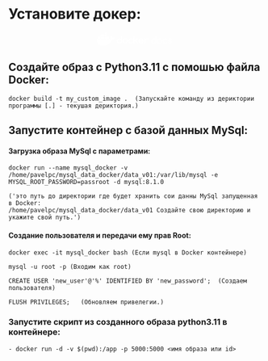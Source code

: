 # Установите докер:
<html>
<body>
    <div align="center">
    <svg width="159" height="28" viewBox="0 0 159 28" xmlns="http://www.w3.org/2000/svg" xmlns:xlink="http://www.w3.org/1999/xlink"><title>docs</title><desc>Created with Sketch.</desc><defs></defs><g id="Blind-whale" stroke="none" stroke-width="1" fill="none" fill-rule="evenodd"><g id="docs" fill="#fff"><path d="M50.1938477 17.4046875C50.1938477 16.9593728 50.1088062 16.5403503 49.9387207 16.1476074 49.7686352 15.7548646 49.5367039 15.4100601 49.2429199 15.1131836 48.9491359 14.8163071 48.6043314 14.5812834 48.2084961 14.4081055 47.8126608 14.2349275 47.3889997 14.1483398 46.9375 14.1483398 46.4798154 14.1483398 46.0530619 14.2349275 45.6572266 14.4081055 45.2613913 14.5812834 44.918133 14.8147609 44.6274414 15.1085449 44.3367498 15.4023289 44.1063648 15.7471334 43.9362793 16.1429688 43.7661938 16.5388041 43.6811523 16.9593728 43.6811523 17.4046875 43.6811523 17.8500022 43.7661938 18.2705709 43.9362793 18.6664063 44.1063648 19.0622416 44.3367498 19.4070461 44.6274414 19.7008301 44.918133 19.9946141 45.2613913 20.2280916 45.6572266 20.4012695 46.0530619 20.5744475 46.4798154 20.6610352 46.9375 20.6610352 47.3889997 20.6610352 47.8126608 20.5744475 48.2084961 20.4012695 48.6043314 20.2280916 48.9491359 19.9930679 49.2429199 19.6961914 49.5367039 19.3993149 49.7686352 19.0545104 49.9387207 18.6617676 50.1088062 18.2690247 50.1938477 17.8500022 50.1938477 17.4046875zM46.9375 12.209375c1.2308004.0 2.3162388.3803673 3.2563477 1.1411133V8.72109375C50.1938477 8.44277205 50.285074 8.21238698 50.4675293 8.02993164 50.6499846 7.8474763 50.8803697 7.75625 51.1586914 7.75625 51.4308282 7.75625 51.6612132 7.8474763 51.8498535 8.02993164 52.0384938 8.21238698 52.1328125 8.44277205 52.1328125 8.72109375V17.4046875c0 1.4472729-.5071564 2.67187-1.5214844 3.6738281C49.5846303 22.0928436 48.3600332 22.6 46.9375 22.6 45.502597 22.6 44.2779999 22.0928436 43.2636719 21.0785156s-1.5214844-2.2389251-1.5214844-3.6738281c0-1.434903.5071564-2.6595001 1.5214844-3.6738281S45.502597 12.209375 46.9375 12.209375zm16.6903125 5.1953125c0 1.4472729-.5071564 2.67187-1.5214844 3.6738281C61.0796303 22.0928436 59.8550332 22.6 58.4325 22.6 56.997597 22.6 55.7729999 22.0928436 54.7586719 21.0785156 53.7443439 20.0641876 53.2371875 18.8395905 53.2371875 17.4046875c0-1.434903.5071564-2.6595001 1.52148440000001-3.6738281C55.7729999 12.7165314 56.997597 12.209375 58.4325 12.209375c1.4225332.0 2.6471303.5071564 3.6738281 1.5214844C62.6134921 14.2380234 62.9923132 14.7977508 63.2428027 15.4100586 63.4932923 16.0223663 63.6216276 16.687236 63.6278125 17.4046875zM58.4325 14.1483398C57.9748154 14.1483398 57.5480619 14.2349275 57.1522266 14.4081055 56.7563913 14.5812834 56.413133 14.8147609 56.1224414 15.1085449 55.8317499 15.4023289 55.6013648 15.7471334 55.4312793 16.1429688 55.2611938 16.5388041 55.1761523 16.9593728 55.1761523 17.4046875 55.1761523 17.8500022 55.2611938 18.2705709 55.4312793 18.6664063 55.6013648 19.0622416 55.8317499 19.4070461 56.1224414 19.7008301 56.413133 19.9946141 56.7563913 20.2280916 57.1522266 20.4012695 57.5480619 20.5744475 57.9748154 20.6610352 58.4325 20.6610352 58.8839997 20.6610352 59.3076608 20.5744475 59.7034961 20.4012695 60.0993314 20.2280916 60.4441359 19.9930679 60.7379199 19.6961914 61.0317039 19.3993149 61.2636352 19.0545104 61.4337207 18.6617676 61.6038062 18.2690247 61.6888477 17.8500022 61.6888477 17.4046875 61.6888477 16.9593728 61.6038062 16.5403503 61.4337207 16.1476074 61.2636352 15.7548646 61.0317039 15.4100601 60.7379199 15.1131836 60.4441359 14.8163071 60.0993314 14.5812834 59.7034961 14.4081055 59.3076608 14.2349275 58.8839997 14.1483398 58.4325 14.1483398zM72.6364844 19.659082C72.9148061 19.659082 73.1451912 19.7503083 73.3276465 19.9327637 73.5101018 20.115219 73.6013281 20.3456041 73.6013281 20.6239258 73.6013281 20.8960626 73.4992784 21.1341787 73.2951758 21.3382813 72.3365121 22.1794313 71.2077799 22.6 69.9089453 22.6 68.4740423 22.6 67.2494452 22.0928436 66.2351172 21.0785156 65.2207892 20.0641876 64.7136328 18.8395905 64.7136328 17.4046875c0-1.434903.5071564-2.6595001 1.52148440000001-3.6738281C67.2494452 12.7165314 68.4740423 12.209375 69.9089453 12.209375c1.30501959999999.0 2.4337518.4205687 3.3862305 1.2617188C73.5178332 13.6690114 73.6291602 13.9133123 73.6291602 14.2040039 73.6291602 14.4823256 73.5379339 14.7142569 73.3554785 14.8998047 73.1730232 15.0853525 72.9426381 15.178125 72.6643164 15.178125 72.4292892 15.178125 72.2190048 15.103907 72.033457 14.9554688 71.7180258 14.6895169 71.3871372 14.4885098 71.0407813 14.3524414 70.6944254 14.216373 70.3171505 14.1483398 69.9089453 14.1483398 69.4574457 14.1483398 69.0337845 14.2333813 68.6379492 14.4034668 68.2421139 14.5735523 67.8957632 14.8054836 67.5988867 15.0992676 67.3020102 15.3930516 67.0685328 15.7378561 66.8984473 16.1336914 66.7283618 16.5295267 66.6433203 16.9531878 66.6433203 17.4046875 66.6433203 17.8561872 66.7283618 18.2798483 66.8984473 18.6756836 67.0685328 19.0715189 67.3020102 19.4163234 67.5988867 19.7101074 67.8957632 20.0038914 68.2421139 20.2358227 68.6379492 20.4059082 69.0337845 20.5759937 69.4574457 20.6610352 69.9089453 20.6610352 70.3171505 20.6610352 70.6944254 20.5945482 71.0407813 20.4615723 71.3871372 20.3285963 71.7149334 20.1291354 72.0241797 19.8631836 72.1973576 19.7333001 72.4014572 19.665267 72.6364844 19.659082zm2.0877734 1.9667969V8.73037109C74.7242578 8.45823432 74.8185765 8.22784925 75.0072168 8.03920898 75.1958571 7.85056872 75.4262421 7.75625 75.6983789 7.75625 75.9643308 7.75625 76.1916234 7.85056872 76.3802637 8.03920898 76.568904 8.22784925 76.6632227 8.45823432 76.6632227 8.73037109V15.9666992L82.2110742 12.3578125C82.3656974 12.2588537 82.5388728 12.209375 82.7306055 12.209375 82.8666739 12.209375 82.993463 12.2341143 83.1109766 12.2835938 83.2284902 12.3330732 83.3305399 12.4026525 83.4171289 12.492334 83.5037179 12.5820154 83.5732973 12.6856114 83.6258692 12.803125 83.678441 12.9206386 83.7047266 13.0443353 83.7047266 13.1742188c0 .3463558-.123696699999996.6030265-.371093799999997.7700195l-3.887207 2.5234375 3.9892578 4.4902344C83.6150465 21.1558278 83.7047266 21.3815743 83.7047266 21.6351563 83.7047266 21.7650397 83.678441 21.8887364 83.6258692 22.00625 83.5732973 22.1237636 83.5037179 22.2273596 83.4171289 22.317041 83.3305399 22.4067225 83.2284902 22.4763018 83.1109766 22.5257813 82.993463 22.5752607 82.8666739 22.6 82.7306055 22.6 82.4708386 22.6 82.2543694 22.5165047 82.0811914 22.3495117L77.7950586 17.5345703l-1.1318359.7421875v3.3491211C76.6632227 21.8918308 76.568904 22.1206696 76.3802637 22.3124023 76.1916234 22.5041351 75.9643308 22.6 75.6983789 22.6 75.4262421 22.6 75.1958571 22.5041351 75.0072168 22.3124023 74.8185765 22.1206696 74.7242578 21.8918308 74.7242578 21.6258789zm18.3509571-5.1860351C92.9700711 16.0996728 92.813904 15.7888849 92.606709 15.5074707 92.399514 15.2260565 92.1583054 14.984848 91.8830762 14.7838379S91.3047901 14.4266607 90.9738965 14.315332C90.6430029 14.2040033 90.3012908 14.1483398 89.94875 14.1483398S89.2529509 14.2040033 88.9189649 14.315332C88.5849788 14.4266607 88.2788295 14.5828278 88.0005078 14.7838379 87.7221861 14.984848 87.4809776 15.2260565 87.276875 15.5074707 87.0727724 15.7888849 86.921244 16.0996728 86.8222852 16.4398438H93.0752149zM92.6577344 19.6776367C92.9360561 19.6776367 93.1664412 19.768863 93.3488965 19.9513184 93.5313518 20.1337737 93.6225781 20.3641588 93.6225781 20.6424805 93.6225781 20.9146172 93.5298056 21.1465485 93.3442578 21.3382813 92.3855942 22.1794313 91.2537696 22.6 89.94875 22.6 88.513847 22.6 87.2892499 22.0928436 86.2749219 21.0785156 85.2605939 20.0641876 84.7534375 18.8395905 84.7534375 17.4046875c0-1.434903.5071564-2.6595001 1.52148439999999-3.6738281C87.2892499 12.7165314 88.513847 12.209375 89.94875 12.209375c1.42253319999999.0 2.6471303.5071564 3.67382809999999 1.5214844C94.1297421 14.2318384 94.5101094 14.7900197 94.7636914 15.4054199S95.1440625 16.687236 95.1440625 17.4046875C95.1440625 17.6830092 95.0497438 17.9133943 94.8611035 18.0958496 94.6724633 18.2783049 94.4420782 18.3695313 94.1699414 18.3695313H86.8222852C86.9274289 18.7097022 87.0820498 19.0204901 87.2861524 19.3019043 87.4902549 19.5833185 87.7299173 19.824527 88.0051465 20.0255371 88.2803757 20.2265472 88.5834326 20.3827143 88.9143262 20.494043 89.2452198 20.6053717 89.5900243 20.6610352 89.94875 20.6610352 90.3569552 20.6610352 90.7311376 20.5991868 91.0713086 20.4754883 91.4114796 20.3517897 91.7269061 20.1662447 92.0175977 19.9188477 92.2031455 19.7642245 92.4165223 19.6838216 92.6577344 19.6776367zM98.150293 13.1742188V13.3597656C98.6141625 12.98867 99.1182265 12.7041677 99.6625 12.50625 100.206774 12.3083323 100.788148 12.209375 101.406641 12.209375 101.678777 12.209375 101.971011 12.2279295 102.28335 12.2650391 102.595688 12.3021486 102.883283 12.3686356 103.146143 12.464502 103.409002 12.5603683 103.627017 12.691796 103.800195 12.8587891 103.973373 13.0257821 104.059961 13.2422513 104.059961 13.5082031 104.059961 13.6442715 104.033675 13.7710606 103.981104 13.8885742 103.928532 14.0060878 103.858952 14.1096838 103.772363 14.1993652 103.685774 14.2890467 103.583725 14.3586261 103.466211 14.4081055 103.348697 14.4575849 103.221908 14.4823242 103.08584 14.4823242c-.117514.0-.25358-.0340166000000011-.408203-.102050800000001C102.287986 14.2256503 101.864325 14.1483398 101.406641 14.1483398 100.955141 14.1483398 100.53148 14.2333813 100.135645 14.4034668 99.7398092 14.5735523 99.3950047 14.8054836 99.1012207 15.0992676 98.8074367 15.3930516 98.5755054 15.7378561 98.4054199 16.1336914 98.2353345 16.5295267 98.150293 16.9531878 98.150293 17.4046875v4.2304688C98.150293 21.9011081 98.0559743 22.1284007 97.867334 22.317041S97.4514011 22.6 97.1854492 22.6C96.9133125 22.6 96.6829274 22.5056813 96.4942871 22.317041 96.3056469 22.1284007 96.2113281 21.9011081 96.2113281 21.6351563V13.1742188C96.2113281 12.9082669 96.3056469 12.6809743 96.4942871 12.492334 96.6829274 12.3036937 96.9133125 12.209375 97.1854492 12.209375 97.4514011 12.209375 97.6786937 12.3036937 97.867334 12.492334 98.0559743 12.6809743 98.150293 12.9082669 98.150293 13.1742188z" id="docker"></path><path d="M118.193848 17.8046875C118.193848 17.3593728 118.108806 16.9403503 117.938721 16.5476074 117.768635 16.1548646 117.536704 15.8100601 117.24292 15.5131836S116.604331 14.9812834 116.208496 14.8081055C115.812661 14.6349275 115.389 14.5483398 114.9375 14.5483398 114.479815 14.5483398 114.053062 14.6349275 113.657227 14.8081055 113.261391 14.9812834 112.918133 15.2147609 112.627441 15.5085449 112.33675 15.8023289 112.106365 16.1471334 111.936279 16.5429688 111.766194 16.9388041 111.681152 17.3593728 111.681152 17.8046875S111.766194 18.6705709 111.936279 19.0664062C112.106365 19.4622416 112.33675 19.8070461 112.627441 20.1008301 112.918133 20.3946141 113.261391 20.6280916 113.657227 20.8012695 114.053062 20.9744475 114.479815 21.0610352 114.9375 21.0610352 115.389 21.0610352 115.812661 20.9744475 116.208496 20.8012695 116.604331 20.6280916 116.949136 20.3930679 117.24292 20.0961914S117.768635 19.4545104 117.938721 19.0617676C118.108806 18.6690247 118.193848 18.2500022 118.193848 17.8046875zM114.9375 12.609375c1.2308.0 2.316239.3803673 3.256348 1.1411133V9.12109375C118.193848 8.84277205 118.285074 8.61238698 118.467529 8.42993164 118.649985 8.2474763 118.88037 8.15625 119.158691 8.15625 119.430828 8.15625 119.661213 8.2474763 119.849854 8.42993164 120.038494 8.61238698 120.132812 8.84277205 120.132812 9.12109375V17.8046875c0 1.4472729-.507155999999995 2.67187-1.521484 3.6738281C117.58463 22.4928436 116.360033 23 114.9375 23 113.502597 23 112.278 22.4928436 111.263672 21.4785156c-1.01432800000001-1.014328-1.521484-2.2389251-1.521484-3.6738281S110.249344 15.1451874 111.263672 14.1308594C112.278 13.1165314 113.502597 12.609375 114.9375 12.609375zm16.690313 5.1953125c0 1.4472729-.507157000000007 2.67187-1.52148500000001 3.6738281C129.07963 22.4928436 127.855033 23 126.4325 23 124.997597 23 123.773 22.4928436 122.758672 21.4785156c-1.01432800000001-1.014328-1.521484-2.2389251-1.521484-3.6738281S121.744344 15.1451874 122.758672 14.1308594C123.773 13.1165314 124.997597 12.609375 126.4325 12.609375c1.422533.0 2.64713.5071564 3.67382799999999 1.5214844C130.613492 14.6380234 130.992313 15.1977508 131.242803 15.8100586 131.493292 16.4223663 131.621628 17.087236 131.627813 17.8046875zM126.4325 14.5483398C125.974815 14.5483398 125.548062 14.6349275 125.152227 14.8081055 124.756391 14.9812834 124.413133 15.2147609 124.122441 15.5085449 123.83175 15.8023289 123.601365 16.1471334 123.431279 16.5429688 123.261194 16.9388041 123.176152 17.3593728 123.176152 17.8046875S123.261194 18.6705709 123.431279 19.0664062C123.601365 19.4622416 123.83175 19.8070461 124.122441 20.1008301 124.413133 20.3946141 124.756391 20.6280916 125.152227 20.8012695 125.548062 20.9744475 125.974815 21.0610352 126.4325 21.0610352 126.884 21.0610352 127.307661 20.9744475 127.703496 20.8012695 128.099331 20.6280916 128.444136 20.3930679 128.73792 20.0961914 129.031704 19.7993149 129.263635 19.4545104 129.433721 19.0617676 129.603806 18.6690247 129.688848 18.2500022 129.688848 17.8046875S129.603806 16.9403503 129.433721 16.5476074C129.263635 16.1548646 129.031704 15.8100601 128.73792 15.5131836 128.444136 15.2163071 128.099331 14.9812834 127.703496 14.8081055 127.307661 14.6349275 126.884 14.5483398 126.4325 14.5483398zm14.203984 5.5107422C140.914806 20.059082 141.145191 20.1503083 141.327646 20.3327637 141.510102 20.515219 141.601328 20.7456041 141.601328 21.0239258 141.601328 21.2960626 141.499278 21.5341787 141.295176 21.7382812 140.336512 22.5794313 139.20778 23 137.908945 23 136.474042 23 135.249445 22.4928436 134.235117 21.4785156 133.220789 20.4641876 132.713633 19.2395905 132.713633 17.8046875S133.220789 15.1451874 134.235117 14.1308594C135.249445 13.1165314 136.474042 12.609375 137.908945 12.609375c1.30502000000001.0 2.433752.4205687 3.38623100000001 1.2617188C141.517833 14.0690114 141.62916 14.3133123 141.62916 14.6040039 141.62916 14.8823256 141.537934 15.1142569 141.355479 15.2998047 141.173023 15.4853525 140.942638 15.578125 140.664316 15.578125 140.429289 15.578125 140.219005 15.503907 140.033457 15.3554688 139.718026 15.0895169 139.387137 14.8885098 139.040781 14.7524414 138.694425 14.616373 138.31715 14.5483398 137.908945 14.5483398 137.457446 14.5483398 137.033785 14.6333813 136.637949 14.8034668 136.242114 14.9735523 135.895763 15.2054836 135.598887 15.4992676 135.30201 15.7930516 135.068533 16.1378561 134.898447 16.5336914 134.728362 16.9295267 134.64332 17.3531878 134.64332 17.8046875S134.728362 18.6798483 134.898447 19.0756836C135.068533 19.4715189 135.30201 19.8163234 135.598887 20.1101074 135.895763 20.4038914 136.242114 20.6358227 136.637949 20.8059082 137.033785 20.9759937 137.457446 21.0610352 137.908945 21.0610352 138.31715 21.0610352 138.694425 20.9945482 139.040781 20.8615723 139.387137 20.7285963 139.714933 20.5291354 140.02418 20.2631836 140.197358 20.1333001 140.401457 20.065267 140.636484 20.059082zm3.998907-2.0039062C144.054008 17.8325184 143.645808 17.6036796 143.410781 17.3686523H143.420059C142.950004 16.892413 142.71498 16.3326855 142.71498 15.6894531 142.71498 15.2193987 142.840223 14.7941914 143.090713 14.4138184 143.341202 14.0334454 143.667452 13.7102878 144.069473 13.4443359 144.471493 13.1783841 144.924532 12.9727384 145.428604 12.8273926 145.932675 12.6820468 146.438285 12.609375 146.945449 12.609375 148.491681 12.609375 149.818328 13.2309508 150.92543 14.4741211 151.055313 14.6349292 151.120254 14.8297515 151.120254 15.0585938 151.120254 15.3369155 151.029028 15.5673005 150.846572 15.7497559 150.664117 15.9322112 150.433732 16.0234375 150.15541 16.0234375 149.957493 16.0234375 149.788956 15.967774 149.649795 15.8564453 149.510634 15.7451166 149.376114 15.6245124 149.24623 15.4946289 148.615368 14.8637664 147.848449 14.5483398 146.945449 14.5483398 146.05482 14.5483398 145.343564 14.8204725 144.81166 15.3647461 144.712701 15.4637049 144.663223 15.5997713 144.663223 15.7729492 144.663223 15.9461272 144.743626 16.063639 144.904434 16.1254883L149.24623 17.5541992C149.852353 17.7892264 150.260552 18.0180653 150.47084 18.2407227H150.461563C150.931617 18.716962 151.166641 19.2766895 151.166641 19.9199219 151.166641 20.3961612 151.041398 20.8229148 150.790908 21.2001953 150.540419 21.5774758 150.214169 21.9006334 149.812148 22.1696777 149.410128 22.438722 148.958635 22.6443678 148.457656 22.7866211 147.956677 22.9288744 147.452613 23 146.945449 23 145.386848 23 144.060201 22.384609 142.965469 21.1538086 142.8294 20.9744457 142.761367 20.7734386 142.761367 20.5507812 142.761367 20.2724595 142.852594 20.0420745 143.035049 19.8596191 143.217504 19.6771638 143.447889 19.5859375 143.726211 19.5859375 143.930314 19.5859375 144.103489 19.6462396 144.245742 19.7668457 144.387996 19.8874518 144.517877 20.0034174 144.635391 20.1147461 145.266253 20.7456086 146.036265 21.0610352 146.945449 21.0610352 147.829894 21.0610352 148.54115 20.7827176 149.079238 20.2260742 149.172012 20.1209305 149.218398 19.9941414 149.218398 19.8457031 149.218398 19.6725252 149.134903 19.5519209 148.96791 19.4838867L144.635391 18.0551758z" opacity=".699999988"></path><path d="M37.2114674 10.9008887C36.4018592 10.3391362 34.5465072 10.128479 33.0959592 10.4093552 32.9272908 9.00497385 32.1514163 7.77614015 30.8020694 6.68774458L30.0261949 6.12599203 29.4864561 6.93351132C28.8117826 7.98679735 28.4744459 9.4613978 28.5756469 10.8657792 28.6093806 11.3573127 28.778049 12.235051 29.2840541 13.0074608 28.8117826 13.2883371 27.8335061 13.6394324 26.5516265 13.6394324H2.16218026L2.09471291 13.9203087c-.23613572 1.4043813-.23613572 5.7930732 2.53002554 9.1635885 2.09148778 2.562996 5.19498578 3.8620487 9.27676035 3.8620487 8.8382225.0 15.3825553-4.2482536 18.4523196-11.9372417 1.2144122.0351096000000002 3.8119051.0 5.1275184-2.633215C37.5150705 12.3052701 37.5825378 12.1648319 37.8186736 11.6381889L37.9536082 11.3573127 37.2114674 10.9008887zM21.6602438 1H17.9495396V4.51095344h3.7107042V1zm0 4.21314413H17.9495396V8.72409758h3.7107042V5.21314413zm-4.3853776.0H13.564162V8.72409758h3.7107042V5.21314413zm-4.3853776.0H9.17878443V8.72409758H12.8894886V5.21314413zM8.50411095 9.42628826H4.79340682V12.9372417H8.50411095V9.42628826zm4.38537765.0H9.17878443V12.9372417H12.8894886V9.42628826zm4.3853776.0H13.564162V12.9372417h3.7107042V9.42628826zm4.3853776.0H17.9495396V12.9372417h3.7107042V9.42628826zm4.3853776.0H22.3349172V12.9372417h3.7107042V9.42628826z" id="Shape"></path></g></g></svg>
    </div>
</body>
</html>

## Создайте образ с Python3.11 с помошью файла Docker:
    docker build -t my_custom_image .  (Запускайте команду из дериктории программы [.] - текушая дериктория.)

## Запустите контейнер с базой данных MySql:
#### Загрузка образа MySql с параметрами:
    docker run --name mysql_docker -v /home/pavelpc/mysql_data_docker/data_v01:/var/lib/mysql -e MYSQL_ROOT_PASSWORD=passroot -d mysql:8.1.0
    
    ('это путь до директории где будет хранить сои данны MySql запущенная в Docker:
    /home/pavelpc/mysql_data_docker/data_v01 Создайте свою директорию и укажите свой путь.')

#### Создание пользователя и передачи ему прав Root:
    docker exec -it mysql_docker bash (Если mysql в Docker контейнере)

    mysql -u root -p (Входим как root)

    CREATE USER 'new_user'@'%' IDENTIFIED BY 'new_password';  (Создаем пользователя)

    FLUSH PRIVILEGES;   (Обновляем привелегии.)


### Запустите скрипт из созданного образа python3.11 в контейнере:
    - docker run -d -v $(pwd):/app -p 5000:5000 <имя образа или id>


